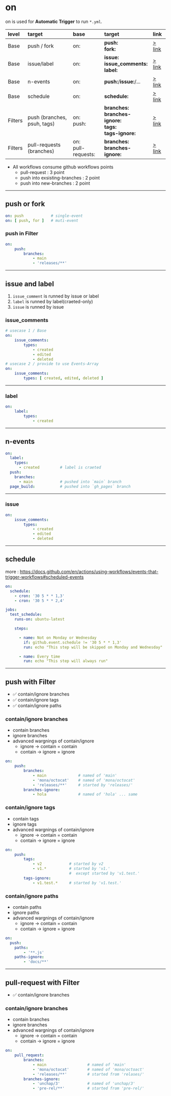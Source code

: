# on

on is used for **Automatic Trigger** to run `*.yml`.

| level | target | base | target | link |
| :---- | :--- | :----- | :----- | :---- |
| Base | push / fork | on: | **push:** <br> **fork:** | [> link](https://github.com/unchaptered/Workflows/blob/main/README.md##push-or-fork) |
| Base | issue/label | on: | **issue:** <br> **issue_comments:** <br> **label:** | [> link](https://github.com/unchaptered/Workflows/blob/main/README.md##issue-and-label) |
| Base | n-events | on: | **push:**/**issue:**/... | [> link](https://github.com/unchaptered/Workflows/blob/main/README.md##n-events) |
| Base | schedule | on: | **schedule:** |[> link](https://github.com/unchaptered/Workflows/blob/main/README.md##issue-and-label) |
| Filters | push (branches, psuh, tags) | on: <br> push: | **branches:** <br> **branches-ignore:** <br> **tags:** <br> **tags-ignore:** | [> link](https://github.com/unchaptered/Workflows/blob/main/README.md##push-with-**Filter**) |
| Filters | pull-requests (branches) | on: <br> pull-requests: | **branches:** <br> **branches-ignore:** | [> link](https://github.com/unchaptered/Workflows/blob/main/README.md##pull-request-with-**Filter**) |

- All workflows consume github workflows points
    - pull-request : 3 point
    - push into exsisting-branches : 2 point
    - push into new-branches : 2 point

<hr>

## push or fork

```yaml
on: push            # single-event
on: [ push, for ]   # muti-event
```

### push in **Filter**

```yaml
on:
    push:
        branches:
            - main
            - 'releases/**'
```

<hr>

## issue and label

1. `issue_comment` is runned by issue or label
2. `label` is runned by label(craeted-only)
3. `issue` is runned by issue

### issue_comments

```yaml
# usecase 1 / Base
on:
    issue_comments:
        types:
            - created
            - edited
            - deleted
# usecase 2 / provide to use Events-Array
on:
    issue_comments:
        types: [ created, edited, deleted ]
```

<hr>

### label

```yml
on:
    label:
        types:
            - created
```

<hr>

## n-events

```yaml
on:
  label:
    types:
      - created         # label is craeted
  push:
    branches:
      - main            # pushed into `main` branch
  page_build:           # pushed into `gh_pages` branch
```


<hr>

### issue

```yml
on:
    issue_comments:
        types:
            - created
            - edited
            - deleted
```

<hr>

## schedule

more : https://docs.github.com/en/actions/using-workflows/events-that-trigger-workflows#scheduled-events

```yaml
on:
  schedule:
    - cron: '30 5 * * 1,3'
    - cron: '30 5 * * 2,4'

jobs:
  test_schedule:
    runs-on: ubuntu-latest

    steps:

      - name: Not on Monday or Wednesday
        if: github.event.schedule != '30 5 * * 1,3'
        run: echo "This step will be skipped on Monday and Wednesday"

      - name: Every time
        run: echo "This step will always run"

```

<hr>

## push with **Filter**

- ✅ contain/ignore branches
- ✅ contain/ignore tags
- ✅ contain/ignore paths

### contain/ignore branches

- contain branches
- ignore branches
- advanced wargnings of contain/ignore
    - ignore -> contain = contain
    - contain -> ignore = ignore

```yaml
on:
    push:
        branches:
            - main              # named of 'main'
            - 'mona/octocat'    # named of 'mona/octocat'
            - 'releases/**'     # started by 'releases/'
        branches-ignore:
            - hola              # named of 'hola' ... same
```

### contain/ignore tags

- contain tags
- ignore tags
- advanced wargnings of contain/ignore
    - ignore -> contain = contain
    - contain -> ignore = ignore

```yaml
on:
    push:
        tags:
            - v2            # started by v2
            - v1.*          # started by 'v1.'
                            #  except started by 'v1.test.'
        tags-ignore:
            - v1.test.*     # started by 'v1.test.'
```

### contain/ignore paths

- contain paths
- ignore paths
- advanced wargnings of contain/ignore
    - ignore -> contain = contain
    - contain -> ignore = ignore


```yaml
on:
  push:
    paths:
        - '**.js'
    paths-ignore:
        - 'docs/**'
```

<hr>

## pull-request with **Filter**

- ✅ contain/ignore branches

### contain/ignore branches

- contain branches
- ignore branches
- advanced wargnings of contain/ignore
    - ignore -> contain = contain
    - contain -> ignore = ignore

```yaml
on:
    pull_request:
        branches:
            - main                  # named of 'main'
            - 'mona/octocat'        # named of 'mona/octoact'
            - 'releases/**'         # started from 'relases/'
        branches-ignore:
            - 'unchap/3'            # named of 'unchap/3'
            - 'pre-rel/**'          # started from 'pre-rel/'
```